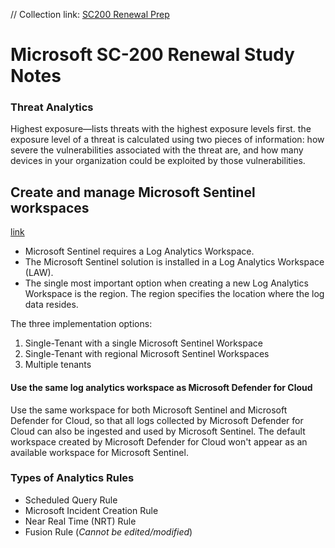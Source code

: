 // Collection link: [SC200 Renewal Prep](https://learn.microsoft.com/en-us/collections/kkx7a2tqkk14yj)

# Microsoft SC-200 Renewal Study Notes


### Threat Analytics

Highest exposure—lists threats with the highest exposure levels first. the exposure level of a threat is calculated using two pieces of information: how severe the vulnerabilities associated with the threat are, and how many devices in your organization could be exploited by those vulnerabilities.


## Create and manage Microsoft Sentinel workspaces

[link](https://learn.microsoft.com/en-us/training/modules/create-manage-azure-sentinel-workspaces/)

* Microsoft Sentinel requires a Log Analytics Workspace.
* The Microsoft Sentinel solution is installed in a Log Analytics Workspace (LAW).
* The single most important option when creating a new Log Analytics Workspace is the region. The region specifies the location where the log data resides.

The three implementation options:

1. Single-Tenant with a single Microsoft Sentinel Workspace
2. Single-Tenant with regional Microsoft Sentinel Workspaces
3. Multiple tenants

#### Use the same log analytics workspace as Microsoft Defender for Cloud
Use the same workspace for both Microsoft Sentinel and Microsoft Defender for Cloud, so that all logs collected by Microsoft Defender for Cloud can also be ingested and used by Microsoft Sentinel. The default workspace created by Microsoft Defender for Cloud won't appear as an available workspace for Microsoft Sentinel.

### Types of Analytics Rules
* Scheduled Query Rule
* Microsoft Incident Creation Rule
* Near Real Time (NRT) Rule 
* Fusion Rule (_Cannot be edited/modified_)
